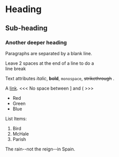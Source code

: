 # Heading #

## Sub-heading
 
### Another deeper heading
 
Paragraphs are separated
by a blank line.
 
Leave 2 spaces at the end of a line to do a  
line break
 
Text attributes *italic*, **bold**,
`monospace`, ~~strikethrough~~ .
 
A [link](http://example.com).
<<<   No space between ] and (  >>>

*   Red
*   Green
*   Blue

List Items:

1.  Bird
2.  McHale
3.  Parish
 
The rain--not the reign--in
Spain.
